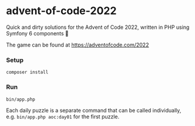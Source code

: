 # advent-of-code-2022

Quick and dirty solutions for the Advent of Code 2022, written in PHP using Symfony 6 components 🎄

The game can be found at https://adventofcode.com/2022

### Setup

    composer install

### Run

    bin/app.php

Each daily puzzle is a separate command that can be called individually, e.g. ``bin/app.php aoc:day01`` for the first puzzle.
